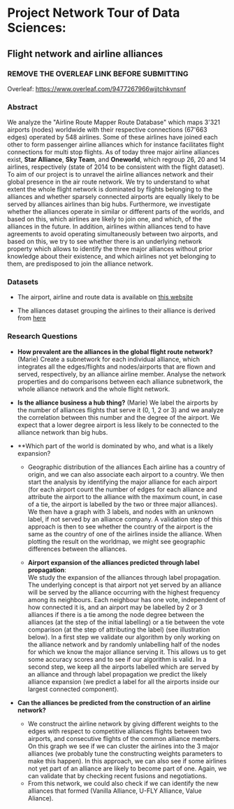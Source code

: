 # Project Network Tour of Data Sciences: 
## Flight network and airline alliances 

### REMOVE THE OVERLEAF LINK BEFORE SUBMITTING

Overleaf: https://www.overleaf.com/9477267966wjjtchkvnsnf  

### Abstract

We analyze the "Airline Route Mapper Route Database" which maps 3'321 airports (nodes) worldwide with their respective connections (67'663 edges) operated by 548 airlines. Some of these airlines have joined each other to form passenger airline alliances which for instance facilitates flight connections for multi stop flights. As of today three major airline alliances exist, **Star Alliance**, **Sky Team**, and **Oneworld**, which regroup 26, 20 and 14 airlines, respectively (state of 2014 to be consistent with the flight dataset). To aim of our project is to unravel the airline alliances network and their global presence in the air route network. We try to understand to what extent the whole flight network is dominated by flights belonging to the alliances and whether sparsely connected airports are equally likely to be served by alliances airlines than big hubs. Furthermore, we investigate whether the alliances operate in similar or different parts of the worlds, and based on this, which airlines are likely to join one, and which, of the alliances in the future. In addition, airlines within alliances tend to have agreements to avoid operating simultaneously between two airports, and based on this, we try to see whether there is an underlying network property which allows to identify the three major alliances without prior knowledge about their existence, and which airlines not yet belonging to them, are predisposed to join the alliance network. 

### Datasets

- The airport, airline and route data is available on [this website](https://openflights.org/data.html)

- The alliances dataset grouping the airlines to their alliance is derived from [here](https://www.hopper.com/articles/860/a-guide-to-the-three-major-airline-alliances-star-alliance-oneworld-and-sky-team)

### Research Questions

- **How prevalent are the alliances in the global flight route network?** (Marie)
     Create a subnetwork for each individual alliance, which integrates all the edges/flights and nodes/airports that are flown and served, respectively, by an alliance airline member. Analyse the network properties and do comparisons between each alliance subnetwork, the whole alliance network and the whole flight network.
    
- **Is the alliance business a hub thing?** (Marie)
    We label the airports by the number of alliances flights that serve it (0, 1, 2 or 3) and we analyze the correlation between this number and the degree of the airport. We expect that a lower degree airport is less likely to be connected to the alliance network than big hubs.
    
- **Which part of the world is dominated by who, and what is a likely expansion?

     - Geographic distribution of the alliances
Each airline has a country of origin, and we can also associate each airport to a country. We then start the analysis by identifying the major alliance for each airport (for each airport count the number of edges for each alliance and attribute the airport to the alliance with the maximum count, in case of a tie, the airport is labelled by the two or three major alliances). We then have a graph with 3 labels, and nodes with an unknown label, if not served by an alliance company. A validation step of this approach is then to see whether the country of the airport is the same as the country of one of the airlines inside the alliance. When plotting the result on the worldmap, we might see geographic differences between the alliances.
    
    - **Airport expansion of the alliances predicted through label propagation**:  
We study the expansion of the alliances through label propagation. The underlying concept is that airport not yet served by an alliance will be served by the alliance occurring with the highest frequency among its neighbours. Each neighbour has one vote, independent of how connected it is, and an airport may be labelled by 2 or 3 alliances if there is a tie among the node degree between the alliances (at the step of the initial labelling) or a tie between the vote comparison (at the step of attributing the label) (see illustration below).
In a first step we validate our algorithm by only working on the alliance network and by randomly unlabelling half of the nodes for which we know the major alliance serving it. This allows us to get some accuracy scores and to see if our algorithm is valid. In a second step, we keep all the airports labelled which are served by an alliance and through label propagation we predict the likely alliance expansion (we predict a label for all the airports inside our largest connected component).
    
- **Can the alliances be predicted from the construction of an airline network?**
    - We construct the airline network by giving different weights to the edges with respect to competitive alliances flights between two airports, and consecutive flights of the common alliance members. On this graph we see if we can cluster the airlines into the 3 major alliances (we probably tune the constructing weights parameters to make this happen). In this approach, we can also see if some airlines not yet part of an alliance are likely to become part of one. Again, we can validate that by checking recent fusions and negotiations. 
    - From this network, we could also check if we can identify the new alliances that formed (Vanilla Alliance, U-FLY Alliance, Value Aliance).





    
